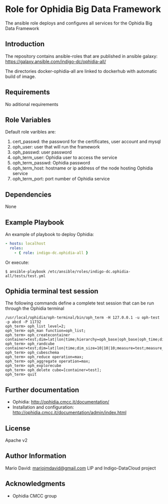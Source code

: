 Role for Ophidia Big Data Framework
===================================

The ansible role deploys and configures all services for the Ophidia Big Data Framework

Introduction
------------

The repository contains ansible-roles that are published in ansible galaxy: https://galaxy.ansible.com/indigo-dc/ophidia-all/

The directories docker-ophidia-all are linked to
dockerhub with automatic build of image.

Requirements
------------

No aditional requirements

Role Variables
--------------

Default role varibles are:

1. cert_passwd: the password for the certificates, user account and mysql
2. oph_user: user that will run the framework
3. oph_passwd: user password
4. oph_term_user: Ophidia user to access the service
5. oph_term_passwd: Ophidia password
6. oph_term_host: hostname or ip address of the node hosting Ophidia service
7. oph_term_port: port number of Ophidia service

Dependencies
------------

None

Example Playbook
----------------


An example of playbook to deploy Ophidia:

```yaml
- hosts: localhost
  roles:
    - { role: indigo-dc.ophidia-all }
```

Or execute:

```
$ ansible-playbook /etc/ansible/roles/indigo-dc.ophidia-all/tests/test.yml
```

Ophidia terminal test session
-----------------------------

The following commands define a complete test session that can be run through the Ophidia terminal

```
/usr/local/ophidia/oph-terminal/bin/oph_term -H 127.0.0.1 -u oph-test -p abcd -P 11732
oph_term> oph_list level=2;
oph_term> oph_man function=oph_list;
oph_term> oph_createcontainer container=test;dim=lat|lon|time;hierarchy=oph_base|oph_base|oph_time;dim_type=double|double|double;
oph_term> oph_randcube container=test;dim=lat|lon|time;dim_size=10|10|10;measure=test;measure_type=double;nfrag=10;ntuple=10;concept_level=c|c|d;exp_ndim=2;compressed=no; 
oph_term> oph_cubeschema
oph_term> oph_reduce operation=max;
oph_term> oph_aggregate operation=max;
oph_term> oph_explorecube
oph_term> oph_delete cube=[container=test];
oph_term> quit
```

Further documentation
---------------------

* Ophidia: http://ophidia.cmcc.it/documentation/
* Installation and configuration: http://ophidia.cmcc.it/documentation/admin/index.html

License
-------

Apache v2

Author Information
------------------

Mario David: mariojmdavid@gmail.com
LIP and Indigo-DataCloud project

Acknowledgments
---------------

* Ophidia CMCC group
